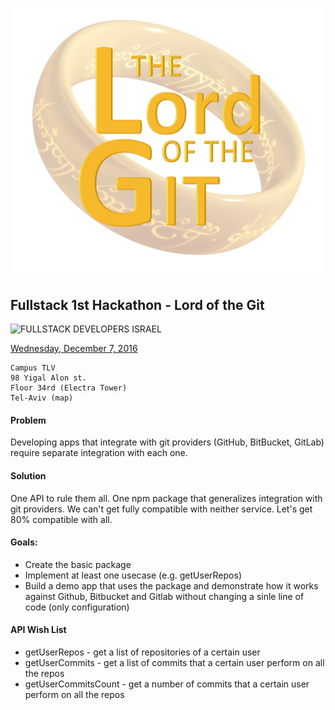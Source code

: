 ![Lord Of The Git](logo/LordOfTheGit.png)

## Fullstack 1st Hackathon - Lord of the Git
![FULLSTACK DEVELOPERS ISRAEL](https://a248.e.akamai.net/secure.meetupstatic.com/photos/event/1/3/4/e/global_448264942.jpeg)

[Wednesday, December 7, 2016](https://www.meetup.com/full-stack-developer-il/events/230141038/)
```
Campus TLV
98 Yigal Alon st.
Floor 34rd (Electra Tower)
Tel-Aviv (map)
```

#### Problem
Developing apps that integrate with git providers (GitHub, BitBucket, GitLab) require separate integration with each one. 

#### Solution
One API to rule them all.
One npm package that generalizes integration with git providers. We can't get fully compatible with neither service. Let's get 80% compatible with all.
 
#### Goals:
- Create the basic package
- Implement at least one usecase (e.g. getUserRepos)
- Build a demo app that uses the package and demonstrate how it works against Github, Bitbucket and Gitlab without changing a sinle line of code (only configuration)

#### API Wish List
- getUserRepos - get a list of repositories of a certain user
- getUserCommits - get a list of commits that a certain user perform on all the repos
- getUserCommitsCount - get a number of commits that a certain user perform on all the repos
 

